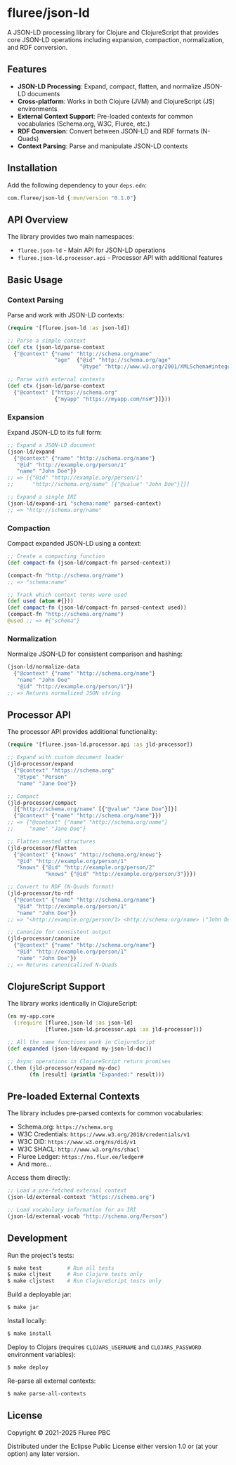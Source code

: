 # fluree/json-ld

A JSON-LD processing library for Clojure and ClojureScript that provides core JSON-LD operations including expansion, compaction, normalization, and RDF conversion.

## Features

- **JSON-LD Processing**: Expand, compact, flatten, and normalize JSON-LD documents
- **Cross-platform**: Works in both Clojure (JVM) and ClojureScript (JS) environments
- **External Context Support**: Pre-loaded contexts for common vocabularies (Schema.org, W3C, Fluree, etc.)
- **RDF Conversion**: Convert between JSON-LD and RDF formats (N-Quads)
- **Context Parsing**: Parse and manipulate JSON-LD contexts

## Installation

Add the following dependency to your `deps.edn`:

```clojure
com.fluree/json-ld {:mvn/version "0.1.0"}
```

## API Overview

The library provides two main namespaces:

- `fluree.json-ld` - Main API for JSON-LD operations
- `fluree.json-ld.processor.api` - Processor API with additional features

## Basic Usage

### Context Parsing

Parse and work with JSON-LD contexts:

```clojure
(require '[fluree.json-ld :as json-ld])

;; Parse a simple context
(def ctx (json-ld/parse-context 
  {"@context" {"name" "http://schema.org/name"
               "age"  {"@id" "http://schema.org/age" 
                       "@type" "http://www.w3.org/2001/XMLSchema#integer"}}}))

;; Parse with external contexts
(def ctx (json-ld/parse-context
  {"@context" ["https://schema.org" 
               {"myapp" "https://myapp.com/ns#"}]}))
```

### Expansion

Expand JSON-LD to its full form:

```clojure
;; Expand a JSON-LD document
(json-ld/expand
  {"@context" {"name" "http://schema.org/name"}
   "@id" "http://example.org/person/1"
   "name" "John Doe"})
;; => [{"@id" "http://example.org/person/1"
;;      "http://schema.org/name" [{"@value" "John Doe"}]}]

;; Expand a single IRI
(json-ld/expand-iri "schema:name" parsed-context)
;; => "http://schema.org/name"
```

### Compaction

Compact expanded JSON-LD using a context:

```clojure
;; Create a compacting function
(def compact-fn (json-ld/compact-fn parsed-context))

(compact-fn "http://schema.org/name")
;; => "schema:name"

;; Track which context terms were used
(def used (atom #{}))
(def compact-fn (json-ld/compact-fn parsed-context used))
(compact-fn "http://schema.org/name")
@used ;; => #{"schema"}
```

### Normalization

Normalize JSON-LD for consistent comparison and hashing:

```clojure
(json-ld/normalize-data
  {"@context" {"name" "http://schema.org/name"}
   "name" "John Doe"
   "@id" "http://example.org/person/1"})
;; => Returns normalized JSON string
```

## Processor API

The processor API provides additional functionality:

```clojure
(require '[fluree.json-ld.processor.api :as jld-processor])

;; Expand with custom document loader
(jld-processor/expand 
  {"@context" "https://schema.org"
   "@type" "Person"
   "name" "Jane Doe"})

;; Compact
(jld-processor/compact
  [{"http://schema.org/name" [{"@value" "Jane Doe"}]}]
  {"@context" {"name" "http://schema.org/name"}})
;; => {"@context" {"name" "http://schema.org/name"}
;;     "name" "Jane Doe"}

;; Flatten nested structures
(jld-processor/flatten
  {"@context" {"knows" "http://schema.org/knows"}
   "@id" "http://example.org/person/1"
   "knows" {"@id" "http://example.org/person/2"
            "knows" {"@id" "http://example.org/person/3"}}})

;; Convert to RDF (N-Quads format)
(jld-processor/to-rdf
  {"@context" {"name" "http://schema.org/name"}
   "@id" "http://example.org/person/1"
   "name" "John Doe"})
;; => "<http://example.org/person/1> <http://schema.org/name> \"John Doe\" .\n"

;; Canonize for consistent output
(jld-processor/canonize
  {"@context" {"name" "http://schema.org/name"}
   "@id" "http://example.org/person/1"
   "name" "John Doe"})
;; => Returns canonicalized N-Quads
```

## ClojureScript Support

The library works identically in ClojureScript:

```clojure
(ns my-app.core
  (:require [fluree.json-ld :as json-ld]
            [fluree.json-ld.processor.api :as jld-processor]))

;; All the same functions work in ClojureScript
(def expanded (json-ld/expand my-json-ld-doc))

;; Async operations in ClojureScript return promises
(.then (jld-processor/expand my-doc)
       (fn [result] (println "Expanded:" result)))
```

## Pre-loaded External Contexts

The library includes pre-parsed contexts for common vocabularies:

- Schema.org: `https://schema.org`
- W3C Credentials: `https://www.w3.org/2018/credentials/v1`
- W3C DID: `https://www.w3.org/ns/did/v1`
- W3C SHACL: `http://www.w3.org/ns/shacl`
- Fluree Ledger: `https://ns.flur.ee/ledger#`
- And more...

Access them directly:

```clojure
;; Load a pre-fetched external context
(json-ld/external-context "https://schema.org")

;; Load vocabulary information for an IRI
(json-ld/external-vocab "http://schema.org/Person")
```

## Development

Run the project's tests:

```bash
$ make test        # Run all tests
$ make cljtest     # Run Clojure tests only
$ make cljstest    # Run ClojureScript tests only
```

Build a deployable jar:

```bash
$ make jar
```

Install locally:

```bash
$ make install
```

Deploy to Clojars (requires `CLOJARS_USERNAME` and `CLOJARS_PASSWORD` environment variables):

```bash
$ make deploy
```

Re-parse all external contexts:

```bash
$ make parse-all-contexts
```

## License

Copyright © 2021-2025 Fluree PBC

Distributed under the Eclipse Public License either version 1.0 or (at your option) any later version.